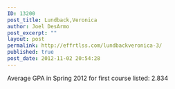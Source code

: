 ```yaml
---
ID: 13200
post_title: Lundback,Veronica
author: Joel DesArmo
post_excerpt: ""
layout: post
permalink: http://effrtlss.com/lundbackveronica-3/
published: true
post_date: 2012-11-02 20:54:28
---
```

<p>Average GPA in Spring 2012 for first course listed: 2.834</p>
